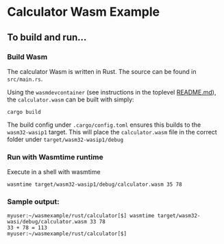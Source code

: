 # Calculator Wasm Example

## To build and run...

### Build Wasm
The calculator Wasm is written in Rust.  The source can be found in `src/main.rs`.

Using the `wasmdevcontainer` (see instructions in the toplevel [README.md](../../README.md)), the `calculator.wasm` can be built with simply:
```
cargo build
```
The build config under `.cargo/config.toml` ensures this builds to the `wasm32-wasip1` target.  This will place the `calculator.wasm` file in the correct folder under `target/wasm32-wasip1/debug`

### Run with Wasmtime runtime

Execute in a shell with wasmtime
```
wasmtime target/wasm32-wasip1/debug/calculator.wasm 35 78
```

### Sample output:

```
myuser:~/wasmexample/rust/calculator[$] wasmtime target/wasm32-wasi/debug/calculator.wasm 33 78
33 + 78 = 113
myuser:~/wasmexample/rust/calculator[$] 
```
